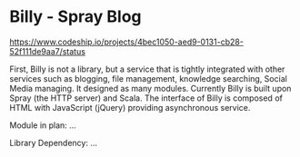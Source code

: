 Billy - Spray Blog
==========
https://www.codeship.io/projects/4bec1050-aed9-0131-cb28-52f111de9aa7/status

First, Billy is not a library, but a service that is tightly integrated with other services such as blogging, file management, knowledge searching, Social Media managing. It designed as many modules. Currently Billy is built upon Spray (the HTTP server) and Scala. The interface of Billy is composed of HTML with JavaScript (jQuery) providing asynchronous service.

Module in plan:
...

Library Dependency:
...
